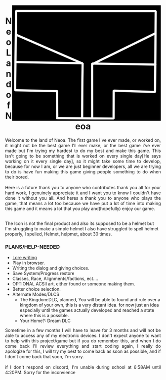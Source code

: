 <h1 align="center"> <img align="right" src="Docs/Images/Uncomplete_Icon_Neo.png"> 
<br>
Neo<br>Land of Neoa</h1>

<p align="justify">Welcome to the land of Neoa. The first game I've ever made, or worked on, it might not be the best game I'll ever make, or the best game i've ever made but I'm trying my hardest to do my best and make this game. This isn't going to be something that is worked on every single day[He says working on it every single day], so it might take some time to develop, because for now I am, or we are just beginner developers, all we are trying to do is have fun making this game giving people something to do when their bored.
<br><br>
Here is a future thank you to anyone who contributes thank you all for your hard work, I genuinely appreciate it and I want you to know I couldn't have done it without you all. And heres a thank you to anyone who plays the game, that means a lot too because we have put a lot of time into making this game and it means a lot that you play and(hopefully) enjoy our game. 
<br><br>

The Icon is not the final product and also its supposed to be a helmet but I'm struggling to make a simple helmet I also have struggled to spell helmet properly, I spelled, Helmet, helpmet, about 30 times.
</p>

<h3>PLANS/HELP-NEEDED</h3>

- <a href="https://github.com/DELUXEHUNTER/neo/blob/Master/Lore/Lore.md">Lore writing</a>
- Play in browser. 
- Writing the dialog and giving choices.
- Save System/Progress restore
- Classes, Race, Alignments/factions, ect.... 
- OPTIONAL ACSII art, either found or someone making them.
- Better choice selection.
- Alternate Modes/DLCS
    - The Kingdom:DLC, planned, You will be able to found and rule over a kingdom of your own, this is a very distant idea. for now just an idea especially until the games actually developed and reached a state where this is a possible.
    - Your Home?: Dream DLC

<p align="justify">Sometime in a few months I will have to leave for 3 months and will not be able to access any of my electronic devices. I don't expect anyone to want to help with this project/game but if you do remember this, and when I do come back I'll review everything and start coding again, I really do apologize for this, I will try my best to come back as soon as possible, and if I don't come back that soon, I'm sorry.
<br><br> 
if I don't respond on discord, I'm unable during school at 6:58AM until 4:20PM. Sorry for the inconvience
</p>
